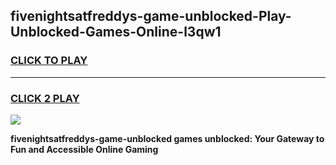 
## fivenightsatfreddys-game-unblocked-Play-Unblocked-Games-Online-l3qw1
<h3>
<a href="https://premium76.site?title=fivenightsatfreddys-game-unblocked&ref=25A">CLICK TO PLAY</a></h3>
<hr>

<h3>
<a href="https://premium76.site?title=fivenightsatfreddys-game-unblocked&ref=25A">CLICK 2 PLAY</a>
  
</h3>

<a href="https://premium76.site?title=fivenightsatfreddys-game-unblocked&ref=25A"><img src="https://clearcache.store/games.png"></a>


**fivenightsatfreddys-game-unblocked games unblocked: Your Gateway to Fun and Accessible Online Gaming**
